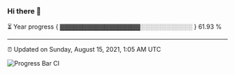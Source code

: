 ### Hi there 👋

⏳ Year progress { ▓▓▓▓▓▓▓▓▓▓▓▓▓▓▓▓▓▓░░░░░░░░░░░░ } 61.93 %

---

⏰ Updated on Sunday, August 15, 2021, 1:05 AM UTC

![Progress Bar CI](https://github.com/arthurbuhl/arthurbuhl/workflows/Progress%20Bar%20CI/badge.svg)
